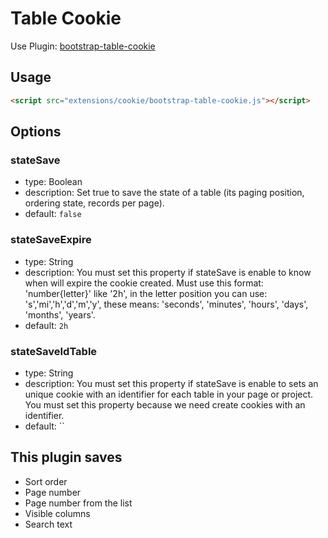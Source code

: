 # Table Cookie

Use Plugin: [bootstrap-table-cookie](https://github.com/wenzhixin/bootstrap-table/tree/master/src/extensions/cookie)

## Usage

```html
<script src="extensions/cookie/bootstrap-table-cookie.js"></script>
```

## Options

### stateSave

* type: Boolean
* description: Set true to save the state of a table (its paging position, ordering state, records per page).
* default: `false`

### stateSaveExpire

* type: String
* description: You must set this property if stateSave is enable to know when will expire the cookie created. Must use
  this format: 'number{letter}' like '2h', in the letter position
  you can use: 's','mi','h','d','m','y', these means: 'seconds', 'minutes', 'hours', 'days', 'months', 'years'.
* default: `2h`

### stateSaveIdTable

* type: String
* description: You must set this property if stateSave is enable to sets an unique cookie with an identifier for each
  table in your page or project. You must set this property because we need create cookies with an identifier.
* default: ``

## This plugin saves

* Sort order
* Page number
* Page number from the list
* Visible columns
* Search text